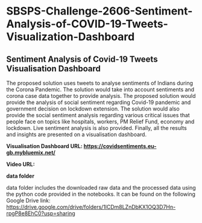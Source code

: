 # SBSPS-Challenge-2606-Sentiment-Analysis-of-COVID-19-Tweets-Visualization-Dashboard
<h2>Sentiment Analysis of Covid-19 Tweets Visualisation Dashboard</h2>

The proposed solution uses tweets to analyse sentiments of Indians during the Corona Pandemic. The solution would take into account sentiments and corona case data together to provide analysis. The proposed solution would provide the analysis of social sentiment regarding Covid-19 pandemic and government decision on lockdown extension. The solution would also provide the social sentiment analysis regarding various critical issues that people face on topics like hospitals, workers, PM Relief Fund, economy and lockdown. Live sentiment analysis is also provided. Finally, all the results and insights are presented on a visualisation dashboard.

<b>Visualisation Dashboard URL: https://covidsentiments.eu-gb.mybluemix.net/</b>

<b>Video URL: </b>

<b>data folder</b>

data folder includes the downloaded raw data and the processed data using the python code provided in the notebooks. It can be found on the following Google Drive link: https://drive.google.com/drive/folders/1lCDm8LZnDbKX1OQ3D7Hn-rpgP8e8EhC0?usp=sharing

